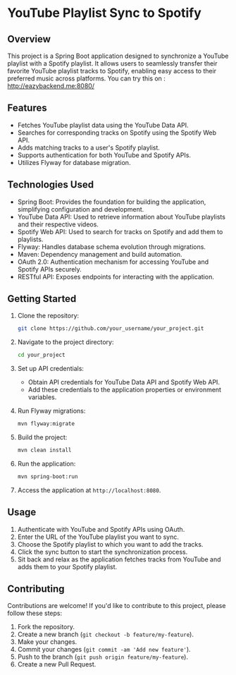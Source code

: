 # YouTube Playlist Sync to Spotify

## Overview

This project is a Spring Boot application designed to synchronize a YouTube playlist with a Spotify playlist. It allows users to seamlessly transfer their favorite YouTube playlist tracks to Spotify, enabling easy access to their preferred music across platforms. You can try this on :  http://eazybackend.me:8080/

## Features

- Fetches YouTube playlist data using the YouTube Data API.
- Searches for corresponding tracks on Spotify using the Spotify Web API.
- Adds matching tracks to a user's Spotify playlist.
- Supports authentication for both YouTube and Spotify APIs.
- Utilizes Flyway for database migration.

## Technologies Used

- Spring Boot: Provides the foundation for building the application, simplifying configuration and development.
- YouTube Data API: Used to retrieve information about YouTube playlists and their respective videos.
- Spotify Web API: Used to search for tracks on Spotify and add them to playlists.
- Flyway: Handles database schema evolution through migrations.
- Maven: Dependency management and build automation.
- OAuth 2.0: Authentication mechanism for accessing YouTube and Spotify APIs securely.
- RESTful API: Exposes endpoints for interacting with the application.

## Getting Started

1. Clone the repository:

    ```bash
    git clone https://github.com/your_username/your_project.git
    ```

2. Navigate to the project directory:

    ```bash
    cd your_project
    ```

3. Set up API credentials:

   - Obtain API credentials for YouTube Data API and Spotify Web API.
   - Add these credentials to the application properties or environment variables.

4. Run Flyway migrations:

    ```bash
    mvn flyway:migrate
    ```

5. Build the project:

    ```bash
    mvn clean install
    ```

6. Run the application:

    ```bash
    mvn spring-boot:run
    ```

7. Access the application at `http://localhost:8080`.

## Usage

1. Authenticate with YouTube and Spotify APIs using OAuth.
2. Enter the URL of the YouTube playlist you want to sync.
3. Choose the Spotify playlist to which you want to add the tracks.
4. Click the sync button to start the synchronization process.
5. Sit back and relax as the application fetches tracks from YouTube and adds them to your Spotify playlist.

## Contributing

Contributions are welcome! If you'd like to contribute to this project, please follow these steps:

1. Fork the repository.
2. Create a new branch (`git checkout -b feature/my-feature`).
3. Make your changes.
4. Commit your changes (`git commit -am 'Add new feature'`).
5. Push to the branch (`git push origin feature/my-feature`).
6. Create a new Pull Request.
